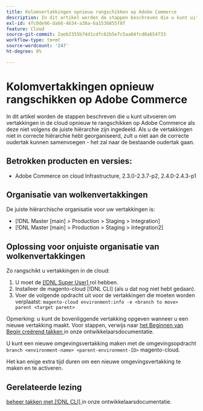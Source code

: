 ```yaml
---
title: Kolomvertakkingen opnieuw rangschikken op Adobe Commerce
description: In dit artikel worden de stappen beschreven die u kunt uitvoeren om vertakkingen in de cloud opnieuw te rangschikken op Adobe Commerce als deze niet volgens de juiste hiërarchie zijn ingedeeld. Als u de vertakkingen niet in correcte hiërarchie hebt georganiseerd, zult u niet aan de correcte oudertak kunnen samenvoegen - het zal naar de bestaande oudertak gaan.
exl-id: 4fc0de96-da66-4634-a38a-6a1536855f8f
feature: Cloud
source-git-commit: 2aeb2355b74d1cdfc62b5e7c5aa04fcd0a654733
workflow-type: tm+mt
source-wordcount: '247'
ht-degree: 0%

---
```


# Kolomvertakkingen opnieuw rangschikken op Adobe Commerce

In dit artikel worden de stappen beschreven die u kunt uitvoeren om vertakkingen in de cloud opnieuw te rangschikken op Adobe Commerce als deze niet volgens de juiste hiërarchie zijn ingedeeld. Als u de vertakkingen niet in correcte hiërarchie hebt georganiseerd, zult u niet aan de correcte oudertak kunnen samenvoegen - het zal naar de bestaande oudertak gaan.

## Betrokken producten en versies:

* Adobe Commerce on cloud Infrastructure, 2.3.0-2.3.7-p2, 2.4.0-2.4.3-p1

## Organisatie van wolkenvertakkingen

De juiste hiërarchische organisatie voor uw vertakkingen is:

* [!DNL Master [main] > Production > Staging > Integration]
* [!DNL Master [main] > Production > Staging > Integration2]

## Oplossing voor onjuiste organisatie van wolkenvertakkingen

Zo rangschikt u vertakkingen in de cloud:

1. U moet de [[!DNL Super User] ](https://experienceleague.adobe.com/docs/commerce-cloud-service/user-guide/project/user-access.html) rol hebben.
1. Installeer de magento-cloud [!DNL CLI] (als u dat nog niet hebt gedaan).
1. Voer de volgende opdracht uit voor de vertakkingen die moeten worden verplaatst:
   `magento-cloud environment:info -e <branch to move> parent <target parent>`

Opmerking: u kunt de bovenliggende vertakking opgeven wanneer u een nieuwe vertakking maakt. Voor stappen, verwijs naar [ het Beginnen van Begin creërend takken ](https://experienceleague.adobe.com/en/docs/commerce-cloud-service/user-guide/develop/cli-branches) in onze ontwikkelaarsdocumentatie.

U kunt een nieuwe omgevingsvertakking maken met de omgevingsopdracht `branch <environment-name> <parent-environment-ID>` magento-cloud.

Het kan enige extra tijd duren om een nieuwe omgevingsvertakking te maken en te activeren.

## Gerelateerde lezing

[ beheer takken met  [!DNL CLI] ](https://experienceleague.adobe.com/en/docs/commerce-cloud-service/user-guide/develop/cli-branches) in onze ontwikkelaarsdocumentatie.
